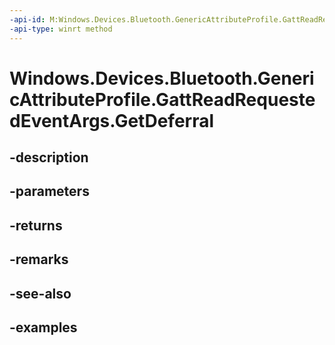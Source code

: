 ```yaml
---
-api-id: M:Windows.Devices.Bluetooth.GenericAttributeProfile.GattReadRequestedEventArgs.GetDeferral
-api-type: winrt method
---
```


<!-- Method syntax.
public Deferral GattReadRequestedEventArgs.GetDeferral()
-->

# Windows.Devices.Bluetooth.GenericAttributeProfile.GattReadRequestedEventArgs.GetDeferral

## -description

## -parameters

## -returns

## -remarks

## -see-also

## -examples

